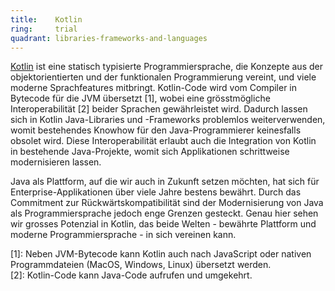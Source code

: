 ```yaml
---
title:    Kotlin  
ring:     trial  
quadrant: libraries-frameworks-and-languages
---
```


[Kotlin][kotlin] ist eine statisch typisierte Programmiersprache, die Konzepte aus der objektorientierten und der
funktionalen Programmierung vereint, und viele moderne Sprachfeatures mitbringt. Kotlin-Code wird vom Compiler in
Bytecode für die JVM übersetzt [1], wobei eine grösstmögliche Interoperabilität [2] beider Sprachen gewährleistet wird.
Dadurch lassen sich in Kotlin Java-Libraries und -Frameworks problemlos weiterverwenden, womit bestehendes Knowhow für
den Java-Programmierer keinesfalls obsolet wird. Diese Interoperabilität erlaubt auch die Integration von Kotlin in
bestehende Java-Projekte, womit sich Applikationen schrittweise modernisieren lassen.

Java als Plattform, auf die wir auch in Zukunft setzen möchten, hat sich für Enterprise-Applikationen über viele Jahre
bestens bewährt. Durch das Commitment zur Rückwärtskompatibilität sind der Modernisierung von Java als
Programmiersprache jedoch enge Grenzen gesteckt. Genau hier sehen wir grosses Potenzial in Kotlin, das beide Welten -
bewährte Plattform und moderne Programmiersprache - in sich vereinen kann.

[1]: Neben JVM-Bytecode kann Kotlin auch nach JavaScript oder nativen Programmdateien (MacOS, Windows, Linux) übersetzt
werden.  
[2]: Kotlin-Code kann Java-Code aufrufen und umgekehrt.

[kotlin]: https://kotlinlang.org
